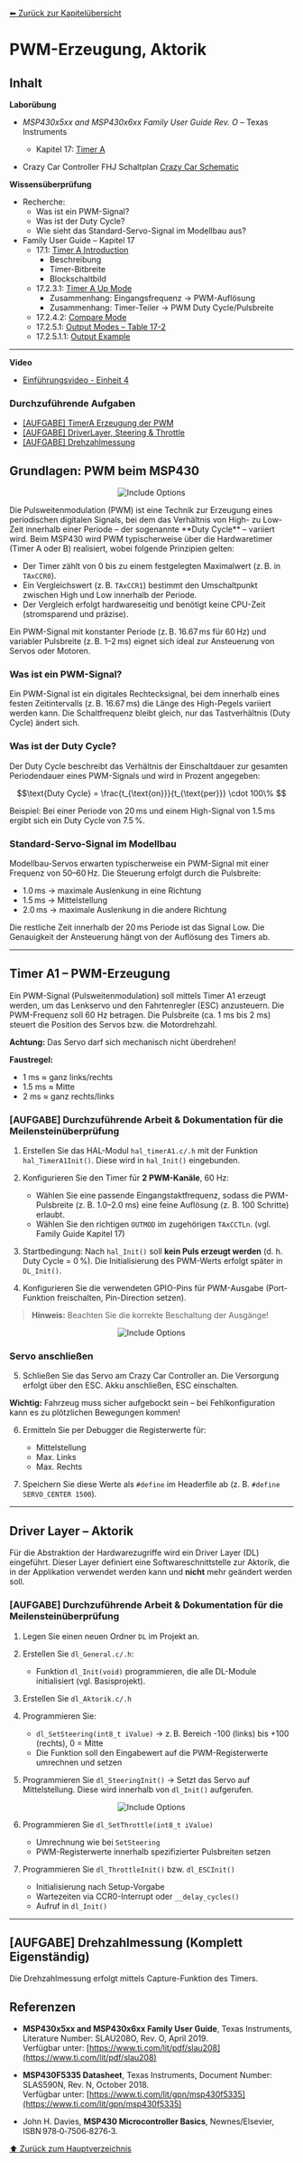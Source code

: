[⬅ Zurück zur Kapitelübersicht](../README.md#kapitelübersicht--aufgabenstellungen)
# PWM-Erzeugung, Aktorik

## Inhalt

**Laborübung**

- *MSP430x5xx and MSP430x6xx Family User Guide Rev. O* – Texas Instruments
  - Kapitel 17: [Timer A](https://e2e.ti.com/cfs-file/__key/communityserver-discussions-components-files/166/MSP430x6-Family-User-Guide.pdf#page=462)

- Crazy Car Controller FHJ Schaltplan [Crazy Car Schematic](https://fhjoanneum-my.sharepoint.com/:b:/g/personal/florian_mayer_fh-joanneum_at/EfXYu-rqsLRErJbybsbN4AEB_RUMizJhwpb5D_ysimZehA?e=Ti7PtO)

**Wissensüberprüfung**

- Recherche:
  - Was ist ein PWM-Signal?
  - Was ist der Duty Cycle?
  - Wie sieht das Standard-Servo-Signal im Modellbau aus?
- Family User Guide – Kapitel 17
  - 17.1: [Timer A Introduction](https://e2e.ti.com/cfs-file/__key/communityserver-discussions-components-files/166/MSP430x6-Family-User-Guide.pdf#page=463)
    - Beschreibung
    - Timer-Bitbreite
    - Blockschaltbild
  - 17.2.3.1: [Timer A Up Mode](https://e2e.ti.com/cfs-file/__key/communityserver-discussions-components-files/166/MSP430x6-Family-User-Guide.pdf#page=466)
    - Zusammenhang: Eingangsfrequenz → PWM-Auflösung
    - Zusammenhang: Timer-Teiler → PWM Duty Cycle/Pulsbreite
  - 17.2.4.2: [Compare Mode](https://e2e.ti.com/cfs-file/__key/communityserver-discussions-components-files/166/MSP430x6-Family-User-Guide.pdf#page=471)
  - 17.2.5.1: [Output Modes – Table 17-2](https://e2e.ti.com/cfs-file/__key/communityserver-discussions-components-files/166/MSP430x6-Family-User-Guide.pdf#page=471)
  - 17.2.5.1.1: [Output Example](https://e2e.ti.com/cfs-file/__key/communityserver-discussions-components-files/166/MSP430x6-Family-User-Guide.pdf#page=471)
---
**Video**
 - [Einführungsvideo - Einheit 4](https://youtu.be/OJhuOfwQRsg?si=YxCrUnW_ZD87oew3)

### Durchzuführende Aufgaben
- [[AUFGABE] TimerA Erzeugung der PWM](#aufgabe-durchzuführende-arbeit--dokumentation-für-die-meilensteinüberprüfung)
- [[AUFGABE] DriverLayer, Steering & Throttle](#aufgabe-durchzuführende-arbeit--dokumentation-für-die-meilensteinüberprüfung-1)
- [[AUFGABE] Drehzahlmessung](#aufgabe-drehzahlmessung-komplett-eigenständig)

## Grundlagen: PWM beim MSP430
<p align="center">
  <img src="./media/pwm.png" alt="Include Options">
</p>
Die Pulsweitenmodulation (PWM) ist eine Technik zur Erzeugung eines periodischen digitalen Signals, bei dem das Verhältnis von High- zu Low-Zeit innerhalb einer Periode – der sogenannte **Duty Cycle** – variiert wird. Beim MSP430 wird PWM typischerweise über die Hardwaretimer (Timer A oder B) realisiert, wobei folgende Prinzipien gelten:

- Der Timer zählt von 0 bis zu einem festgelegten Maximalwert (z. B. in `TAxCCR0`).
- Ein Vergleichswert (z. B. `TAxCCR1`) bestimmt den Umschaltpunkt zwischen High und Low innerhalb der Periode.
- Der Vergleich erfolgt hardwareseitig und benötigt keine CPU-Zeit (stromsparend und präzise).

Ein PWM-Signal mit konstanter Periode (z. B. 16.67 ms für 60 Hz) und variabler Pulsbreite (z. B. 1–2 ms) eignet sich ideal zur Ansteuerung von Servos oder Motoren.

### Was ist ein PWM-Signal?
Ein PWM-Signal ist ein digitales Rechtecksignal, bei dem innerhalb eines festen Zeitintervalls (z. B. 16.67 ms) die Länge des High-Pegels variiert werden kann. Die Schaltfrequenz bleibt gleich, nur das Tastverhältnis (Duty Cycle) ändert sich.

### Was ist der Duty Cycle?
Der Duty Cycle beschreibt das Verhältnis der Einschaltdauer zur gesamten Periodendauer eines PWM-Signals und wird in Prozent angegeben:

$$\text{Duty Cycle} = \frac{t_{\text{on}}}{t_{\text{per}}} \cdot 100\% $$

Beispiel: Bei einer Periode von 20 ms und einem High-Signal von 1.5 ms ergibt sich ein Duty Cycle von 7.5 %.

### Standard-Servo-Signal im Modellbau
Modellbau-Servos erwarten typischerweise ein PWM-Signal mit einer Frequenz von 50–60 Hz. Die Steuerung erfolgt durch die Pulsbreite:

- 1.0 ms → maximale Auslenkung in eine Richtung
- 1.5 ms → Mittelstellung
- 2.0 ms → maximale Auslenkung in die andere Richtung

Die restliche Zeit innerhalb der 20 ms Periode ist das Signal Low. Die Genauigkeit der Ansteuerung hängt von der Auflösung des Timers ab.

---

## Timer A1 – PWM-Erzeugung

Ein PWM-Signal (Pulsweitenmodulation) soll mittels Timer A1 erzeugt werden, um das Lenkservo und den Fahrtenregler (ESC) anzusteuern. Die PWM-Frequenz soll 60 Hz betragen. Die Pulsbreite (ca. 1 ms bis 2 ms) steuert die Position des Servos bzw. die Motordrehzahl.

**Achtung:** Das Servo darf sich mechanisch nicht überdrehen!

**Faustregel:**
- 1 ms ≈ ganz links/rechts
- 1.5 ms ≈ Mitte
- 2 ms ≈ ganz rechts/links

### [AUFGABE] Durchzuführende Arbeit & Dokumentation für die Meilensteinüberprüfung

1. Erstellen Sie das HAL-Modul `hal_timerA1.c/.h` mit der Funktion `hal_TimerA1Init()`. Diese wird in `hal_Init()` eingebunden.

2. Konfigurieren Sie den Timer für **2 PWM-Kanäle**, 60 Hz:
   - Wählen Sie eine passende Eingangstaktfrequenz, sodass die PWM-Pulsbreite (z. B. 1.0–2.0 ms) eine feine Auflösung (z. B. 100 Schritte) erlaubt.
   - Wählen Sie den richtigen `OUTMOD` im zugehörigen `TAxCCTLn`. (vgl. Family Guide Kapitel 17)

3. Startbedingung: Nach `hal_Init()` soll **kein Puls erzeugt werden** (d. h. Duty Cycle = 0 %). Die Initialisierung des PWM-Werts erfolgt später in `DL_Init()`.

4. Konfigurieren Sie die verwendeten GPIO-Pins für PWM-Ausgabe (Port-Funktion freischalten, Pin-Direction setzen).

> **Hinweis:** Beachten Sie die korrekte Beschaltung der Ausgänge!

<p align="center">
  <img src="./media/TimerAUPOut.png" alt="Include Options">
</p>

### Servo anschließen

5. Schließen Sie das Servo am Crazy Car Controller an. Die Versorgung erfolgt über den ESC. Akku anschließen, ESC einschalten.

**Wichtig:** Fahrzeug muss sicher aufgebockt sein – bei Fehlkonfiguration kann es zu plötzlichen Bewegungen kommen!

6. Ermitteln Sie per Debugger die Registerwerte für:
   - Mittelstellung
   - Max. Links
   - Max. Rechts

7. Speichern Sie diese Werte als `#define` im Headerfile ab (z. B. `#define SERVO_CENTER 1500`).

---

## Driver Layer – Aktorik

Für die Abstraktion der Hardwarezugriffe wird ein Driver Layer (DL) eingeführt. Dieser Layer definiert eine Softwareschnittstelle zur Aktorik, die in der Applikation verwendet werden kann und **nicht** mehr geändert werden soll.

### [AUFGABE] Durchzuführende Arbeit & Dokumentation für die Meilensteinüberprüfung

1. Legen Sie einen neuen Ordner `DL` im Projekt an.

2. Erstellen Sie `dl_General.c/.h`:
   - Funktion `dl_Init(void)` programmieren, die alle DL-Module initialisiert (vgl. Basisprojekt).

3. Erstellen Sie `dl_Aktorik.c/.h`

4. Programmieren Sie:
   - `dl_SetSteering(int8_t iValue)` → z. B. Bereich -100 (links) bis +100 (rechts), 0 = Mitte
   - Die Funktion soll den Eingabewert auf die PWM-Registerwerte umrechnen und setzen

5. Programmieren Sie `dl_SteeringInit()` → Setzt das Servo auf Mittelstellung. Diese wird innerhalb von `dl_Init()` aufgerufen.

<p align="center">
  <img src="./media/escPWM.png" alt="Include Options">
</p>

6. Programmieren Sie `dl_SetThrottle(int8_t iValue)`
   - Umrechnung wie bei `SetSteering`
   - PWM-Registerwerte innerhalb spezifizierter Pulsbreiten setzen

7. Programmieren Sie `dl_ThrottleInit()` bzw. `dl_ESCInit()`
   - Initialisierung nach Setup-Vorgabe
   - Wartezeiten via CCR0-Interrupt oder `__delay_cycles()`
   - Aufruf in `dl_Init()`

---

## [AUFGABE] Drehzahlmessung (Komplett Eigenständig)

Die Drehzahlmessung erfolgt mittels Capture-Funktion des Timers.

## Referenzen

- **MSP430x5xx and MSP430x6xx Family User Guide**, Texas Instruments, Literature Number: SLAU208O, Rev. O, April 2019.  
  Verfügbar unter: [https://www.ti.com/lit/pdf/slau208](https://www.ti.com/lit/pdf/slau208)

- **MSP430F5335 Datasheet**, Texas Instruments, Document Number: SLAS590N, Rev. N, October 2018.  
  Verfügbar unter: [https://www.ti.com/lit/gpn/msp430f5335](https://www.ti.com/lit/gpn/msp430f5335)

- John H. Davies, **MSP430 Microcontroller Basics**, Newnes/Elsevier, ISBN 978‑0‑7506‑8276‑3.  

[⬆ Zurück zum Hauptverzeichnis](../README.md#kapitelübersicht--aufgabenstellungen)
